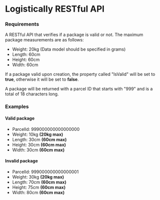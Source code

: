 # Logistically RESTful API

### Requirements

<p>A RESTful API that verifies if a package is valid or not. The maximum package measurements are as follows:</p>

* Weight: 20kg (Data model should be specified in grams)
* Length: 60cm
* Height: 60cm
* Width: 60cm

<p>If a package valid upon creation, the property called "IsValid" will be set to <strong>true</strong>, otherwise it will be set to <strong>false</strong>.</p>

<p>A package will be returned with a parcel ID that starts with "999" and is a total of 18 characters long.</p>

### Examples

#### Valid package

* ParcelId: 999000000000000000
* Weight: 10kg **(20kg max)**
* Length: 30cm **(60cm max)**
* Height: 30cm **(60cm max)**
* Width: 30cm **(60cm max)**

#### Invalid package

* ParcelId: 999000000000000001
* Weight: 30kg **(20kg max)**
* Length: 70cm **(60cm max)**
* Height: 75cm **(60cm max)**
* Width: 80cm **(60cm max)**